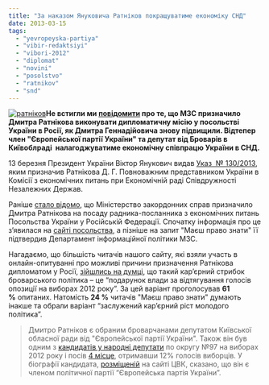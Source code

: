 ```yaml
---
title: "За наказом Януковича Ратніков покращуватиме економіку СНД"
date: 2013-03-15
tags: 
  - "yevropeyska-partiya"
  - "vibir-redaktsiyi"
  - "vibori-2012"
  - "diplomat"
  - "novini"
  - "posolstvo"
  - "ratnikov"
  - "snd"
---
```


[![ратніков](https://mpz.brovary.org/wp-content/uploads/2013/03/ratnikov1.jpg)](https://mpz.brovary.org/wp-content/uploads/2013/03/ratnikov1.jpg)**Не встигли ми [повідомити](https://mpz.brovary.org/dmitra-ratnikova-priznachili-diplomatom-u-rosiyskiy-federatsiyi/) про те, що МЗС призначило Дмитра Ратнікова виконувати дипломатичну місію у посольстві України в Росії, як Дмитра Геннадійовича знову підвищили. Відтепер член "Європейської партії України" та депутат від Броварів в Київоблраді  налагоджуватиме економічну співпрацю України в СНД.**

13 березня Президент України Віктор Янукович видав [Указ  № 130/2013](http://president.gov.ua/documents/15523.html), яким призначив Ратнікова Д. Г. Повноважним представником України в Комісії з економічних питань при Економічній раді Співдружності Незалежних Держав.

Раніше [стало відомо](https://mpz.brovary.org/dmitra-ratnikova-priznachili-diplomatom-u-rosiyskiy-federatsiyi/), що Міністерство закордонних справ призначило Дмитра Ратнікова на посаду радника-посланника з економічних питань Посольства України у Російській Федерації. Спочатку інформація про це з’явилася на [сайті посольства](http://russia.mfa.gov.ua/ua/embassy/diplomats), а пізніше на запит "Маєш право знати" її підтвердив Департамент інформаційної політики МЗС.

Нагадаємо, що більшість читачів нашого сайту, які взяли участь в онлайн-опитуванні про можливі причини призначення Ратнікова дипломатом у Росії, [зійшлись на думці](https://mpz.brovary.org/chitachi-mpz-vvazhayut-shho-ratnikov-vidtyaguvav-golosi-na-viborah-a-straykaryam-brakuye-yuristiv/), що такий кар’єрний стрибок броварського політика – це “подарунок влади за відтягування голосів опозиції на виборах 2012 року”. За цей варіант проголосував **61 %** опитаних. Натомість **24 %** читачів "Маєш право знати" думають інакше та обрали варіант “заслужений кар’єрний ріст молодого політика”. 

> Дмитро Ратніков є обраним броварчанами депутатом Київської обласної ради від "Європейської партії України". Також він був одним з [кандидатів у народні депутати](https://mpz.brovary.org/tsvk-zareyestruvala-kandidatami-v-nardepi-vid-brovariv-fedorenka-ratnikova-melnik-ta-bakala/) по округу №97 на виборах 2012 року і посів [4 місце](https://mpz.brovary.org/elektoralna-geografiya-97-okrugu-sekret-sribla-semenyaki-ta-urok-bezzaperechnoyi-peremogi-vid-rizanenka/), отримавши 12% голосів виборців. У біографії кандидата, [розміщеній](http://www.cvk.gov.ua/pls/vnd2012/WP407?PT001F01=900&pf7201=1032) на сайті ЦВК, сказано, що він є членом політичної партії “Європейська партія України”.
